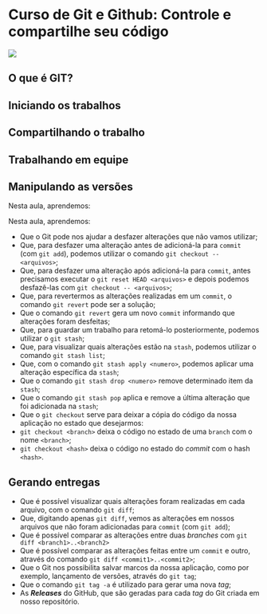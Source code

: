 # Curso de Git e Github: Controle e compartilhe seu código
![](https://www.alura.com.br/assets/api/share/curso-git-github-controle-de-versao.png)

## O que é GIT?

## Iniciando os trabalhos

## Compartilhando o trabalho

## Trabalhando em equipe

## Manipulando as versões
Nesta aula, aprendemos:

Nesta aula, aprendemos:

- Que o Git pode nos ajudar a desfazer alterações que não vamos utilizar;
- Que, para desfazer uma alteração antes de adicioná-la para `commit` (com `git add`), podemos utilizar o comando `git checkout -- <arquivos>`;
- Que, para desfazer uma alteração após adicioná-la para `commit`, antes precisamos executar o `git reset HEAD <arquivos>` e depois podemos desfazê-las com `git checkout -- <arquivos>`;
- Que, para revertermos as alterações realizadas em um `commit`, o comando `git revert` pode ser a solução;
- Que o comando `git revert` gera um novo `commit` informando que alterações foram desfeitas;
- Que, para guardar um trabalho para retomá-lo posteriormente, podemos utilizar o `git stash`;
- Que, para visualizar quais alterações estão na `stash`, podemos utilizar o comando `git stash list`;
- Que, com o comando `git stash apply <numero>`, podemos aplicar uma alteração específica da `stash`;
- Que o comando `git stash drop <numero>` remove determinado item da `stash`;
- Que o comando `git stash pop` aplica e remove a última alteração que foi adicionada na `stash`;
- Que o `git checkout` serve para deixar a cópia do código da nossa aplicação no estado que desejarmos:
 - `git checkout <branch>` deixa o código no estado de uma `branch` com o nome `<branch>`;
 - `git checkout <hash>` deixa o código no estado do *commit* com o hash `<hash>`.

## Gerando entregas
- Que é possível visualizar quais alterações foram realizadas em cada arquivo, com o comando `git diff`;
- Que, digitando apenas `git diff`, vemos as alterações em nossos arquivos que não foram adicionadas para `commit` (com `git add`);
- Que é possível comparar as alterações entre duas *branches* com `git diff <branch1>..<branch2>`
- Que é possível comparar as alterações feitas entre um `commit` e outro, através do comando `git diff <commit1>..<commit2>`;
- Que o Git nos possibilita salvar marcos da nossa aplicação, como por exemplo, lançamento de versões, através do `git tag`;
- Que o comando `git tag -a` é utilizado para gerar uma nova *tag*;
- As ***Releases*** do GitHub, que são geradas para cada *tag* do Git criada em nosso repositório.
